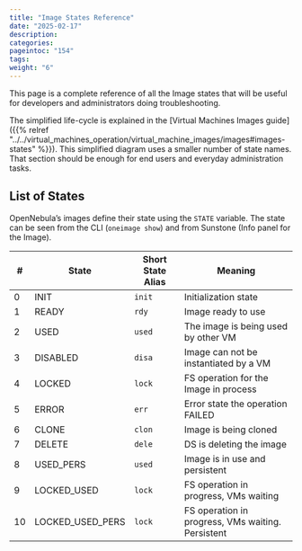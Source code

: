 ```yaml
---
title: "Image States Reference"
date: "2025-02-17"
description:
categories:
pageintoc: "154"
tags:
weight: "6"
---
```


<a id="img-states"></a>

<!--# Image States Reference -->

This page is a complete reference of all the Image states that will be useful for developers and administrators doing troubleshooting.

The simplified life-cycle is explained in the [Virtual Machines Images guide]({{% relref "../../virtual_machines_operation/virtual_machine_images/images#images-states" %}}). This simplified diagram uses a smaller number of state names. That section should be enough for end users and everyday administration tasks.

## List of States

OpenNebula’s images define their state using the `STATE` variable. The state can be seen from the CLI (`oneimage show`) and from Sunstone (Info panel for the Image).

|   # | State            | Short State Alias   | Meaning                                           |
|-----|------------------|---------------------|---------------------------------------------------|
|   0 | INIT             | `init`              | Initialization state                              |
|   1 | READY            | `rdy`               | Image ready to use                                |
|   2 | USED             | `used`              | The image is being used by other VM               |
|   3 | DISABLED         | `disa`              | Image can not be instantiated by a VM             |
|   4 | LOCKED           | `lock`              | FS operation for the Image in process             |
|   5 | ERROR            | `err`               | Error state the operation FAILED                  |
|   6 | CLONE            | `clon`              | Image is being cloned                             |
|   7 | DELETE           | `dele`              | DS is deleting the image                          |
|   8 | USED_PERS        | `used`              | Image is in use and persistent                    |
|   9 | LOCKED_USED      | `lock`              | FS operation in progress, VMs waiting             |
|  10 | LOCKED_USED_PERS | `lock`              | FS operation in progress, VMs waiting. Persistent |
